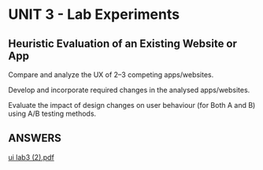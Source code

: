 # UNIT 3 - Lab Experiments

## Heuristic Evaluation of an Existing Website or App

Compare and analyze the UX of 2–3 competing apps/websites.

Develop and incorporate required changes in the analysed apps/websites.

Evaluate the impact of design changes on user behaviour (for Both A and B) using A/B testing methods.

## ANSWERS

[ui lab3 (2).pdf](https://github.com/user-attachments/files/20643691/ui.lab3.2.pdf)
